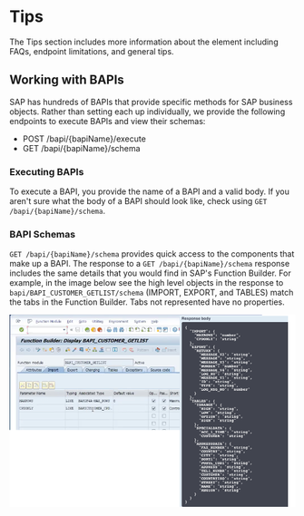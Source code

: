 # Tips

The Tips section includes more information about the element including FAQs, endpoint limitations, and general tips.

## Working with BAPIs

SAP has hundreds of BAPIs that provide specific methods for SAP business objects. Rather than setting each up individually, we provide the following endpoints to execute BAPIs and view their schemas:

* POST /bapi/{bapiName}/execute
* GET /bapi/{bapiName}/schema

### Executing BAPIs

To execute a BAPI, you provide the name of a BAPI and a valid body. If you aren't sure what the body of a BAPI should look like, check using `GET /bapi/{bapiName}/schema`.

### BAPI Schemas

`GET /bapi/{bapiName}/schema` provides quick access to the components that make up a BAPI. The response to a `GET /bapi/{bapiName}/schema` response includes the same details that you would find in SAP's Function Builder. For example, in the image below see the high level objects in the response to `bapi/BAPI_CUSTOMER_GETLIST/schema` (IMPORT, EXPORT, and TABLES) match the tabs in the Function Builder. Tabs not represented have no properties.

![Payload with Function Builder](/assets/img/elements/sap/func-builder-payload.png)
